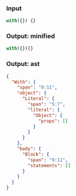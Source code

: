 ### Input
```js parse:stmt
with({}) {}
```

### Output: minified
```js
with({}){}
```

### Output: ast
```json
{
  "With": {
    "span": "0:11",
    "object": {
      "Literal": {
        "span": "5:7",
        "literal": {
          "Object": {
            "props": []
          }
        }
      }
    },
    "body": {
      "Block": {
        "span": "9:11",
        "statements": []
      }
    }
  }
}
```
